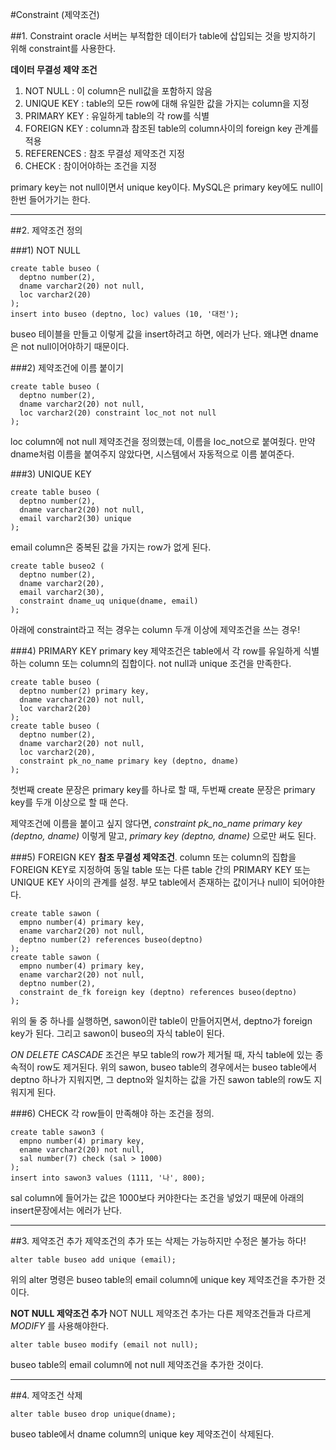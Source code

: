 #Constraint (제약조건)

##1. Constraint
oracle 서버는 부적합한 데이터가 table에 삽입되는 것을 방지하기 위해 constraint를 사용한다.


**데이터 무결성 제약 조건**
1. NOT NULL : 이 column은 null값을 포함하지 않음
2. UNIQUE KEY : table의 모든 row에 대해 유일한 값을 가지는 column을 지정
3. PRIMARY KEY : 유일하게 table의 각 row를 식별
4. FOREIGN KEY : column과 참조된 table의 column사이의 foreign key 관계를 적용
5. REFERENCES : 참조 무결성 제약조건 지정
6. CHECK : 참이어야하는 조건을 지정

primary key는 not null이면서 unique key이다.
MySQL은 primary key에도 null이 한번 들어가기는 한다.

------------

##2. 제약조건 정의

###1) NOT NULL

    create table buseo (
      deptno number(2),
      dname varchar2(20) not null,
      loc varchar2(20)
    );
    insert into buseo (deptno, loc) values (10, '대전');

buseo 테이블을 만들고 이렇게 값을 insert하려고 하면, 에러가 난다. 왜냐면 dname은 not null이어야하기 때문이다.


###2) 제약조건에 이름 붙이기

    create table buseo (
      deptno number(2),
      dname varchar2(20) not null,
      loc varchar2(20) constraint loc_not not null
    );

loc column에 not null 제약조건을 정의했는데, 이름을 loc_not으로 붙여줬다. 만약 dname처럼 이름을 붙여주지 않았다면, 시스템에서 자동적으로 이름 붙여준다.


###3) UNIQUE KEY

    create table buseo (
      deptno number(2),
      dname varchar2(20) not null,
      email varchar2(30) unique
    );

email column은 중복된 값을 가지는 row가 없게 된다.


    create table buseo2 (
      deptno number(2),
      dname varchar2(20),
      email varchar2(30),
      constraint dname_uq unique(dname, email)
    );

아래에 constraint라고 적는 경우는 column 두개 이상에 제약조건을 쓰는 경우!


###4) PRIMARY KEY
primary key 제약조건은 table에서 각 row를 유일하게 식별하는 column 또는 column의 집합이다. not null과 unique 조건을 만족한다.

    create table buseo (
      deptno number(2) primary key,
      dname varchar2(20) not null,
      loc varchar2(20)
    );
    create table buseo (
      deptno number(2),
      dname varchar2(20) not null,
      loc varchar2(20),
      constraint pk_no_name primary key (deptno, dname)
    );

첫번째 create 문장은 primary key를 하나로 할 때, 두번째 create 문장은 primary key를 두개 이상으로 할 때 쓴다.

제약조건에 이름을 붙이고 싶지 않다면, *constraint pk_no_name primary key (deptno, dname)* 이렇게 말고, *primary key (deptno, dname)* 으로만 써도 된다.


###5) FOREIGN KEY
**참조 무결성 제약조건**. column 또는 column의 집합을 FOREIGN KEY로 지정하여 동일 table 또는 다른 table 간의 PRIMARY KEY 또는 UNIQUE KEY 사이의 관계를 설정. 부모 table에서 존재하는 값이거나 null이 되어야한다.

    create table sawon (
      empno number(4) primary key,
      ename varchar2(20) not null,
      deptno number(2) references buseo(deptno)
    );
    create table sawon (
      empno number(4) primary key,
      ename varchar2(20) not null,
      deptno number(2),
      constraint de_fk foreign key (deptno) references buseo(deptno)
    );

위의 둘 중 하나를 실행하면, sawon이란 table이 만들어지면서, deptno가 foreign key가 된다. 그리고 sawon이 buseo의 자식 table이 된다.

*ON DELETE CASCADE* 조건은 부모 table의 row가 제거될 때, 자식 table에 있는 종속적이 row도 제거된다.
위의 sawon, buseo table의 경우에서는 buseo table에서 deptno 하나가 지워지면, 그 deptno와 일치하는 값을 가진 sawon table의 row도 지워지게 된다.


###6) CHECK
각 row들이 만족해야 하는 조건을 정의.

    create table sawon3 (
      empno number(4) primary key,
      ename varchar2(20) not null,
      sal number(7) check (sal > 1000)
    );
    insert into sawon3 values (1111, '나', 800);

sal column에 들어가는 값은 1000보다 커야한다는 조건을 넣었기 때문에 아래의 insert문장에서는 에러가 난다.

----------

##3. 제약조건 추가
제약조건의 추가 또는 삭제는 가능하지만 수정은 불가능 하다!

    alter table buseo add unique (email);

위의 alter 명령은 buseo table의 email column에 unique key 제약조건을 추가한 것이다.


**NOT NULL 제약조건 추가**
NOT NULL 제약조건 추가는 다른 제약조건들과 다르게 *MODIFY* 를 사용해야한다.

    alter table buseo modify (email not null);

buseo table의 email column에 not null 제약조건을 추가한 것이다.

----------

##4. 제약조건 삭제

    alter table buseo drop unique(dname);

buseo table에서 dname column의 unique key 제약조건이 삭제된다.
